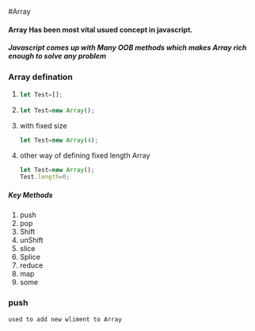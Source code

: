 #Array
#### Array Has been most vital usued concept in javascript.
##### Javascript comes up with Many OOB methods which makes Array rich enough to solve any problem 

### Array defination 
1.  ```javascript
    let Test=[];
    ```
2.  ```javascript
    let Test=new Array();
    ```
3.  with fixed size 
    ```javascript
    let Test=new Array(4);
    ```
4.  other way of defining fixed length Array
    ```javascript
    let Test=new Array();
    Test.length=0;
    ```
##### Key Methods 
1.  push
2.  pop
3.  Shift
4.  unShift
5.  slice
6.  Splice
7.  reduce
8.  map
9.  some

### push 
    used to add new wliment to Array
